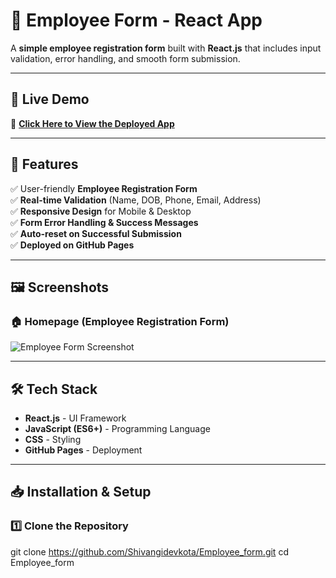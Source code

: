 # 📜 Employee Form - React App  
A **simple employee registration form** built with **React.js** that includes input validation, error handling, and smooth form submission.

---

## 🚀 Live Demo  
🔗 **[Click Here to View the Deployed App](https://shivangidevkota.github.io/Employee_form/)**  

---

## 📌 Features  
✅ User-friendly **Employee Registration Form**  
✅ **Real-time Validation** (Name, DOB, Phone, Email, Address)  
✅ **Responsive Design** for Mobile & Desktop  
✅ **Form Error Handling & Success Messages**  
✅ **Auto-reset on Successful Submission**  
✅ **Deployed on GitHub Pages**  

---

## 🖼 Screenshots  
### 🏠 Homepage (Employee Registration Form)  
![Employee Form Screenshot](https://via.placeholder.com/800x400?text=Employee+Form)  

---

## 🛠 Tech Stack  
- **React.js** - UI Framework  
- **JavaScript (ES6+)** - Programming Language  
- **CSS** - Styling  
- **GitHub Pages** - Deployment  

---

## 📥 Installation & Setup  

### 1️⃣ Clone the Repository  
git clone https://github.com/Shivangidevkota/Employee_form.git
cd Employee_form
